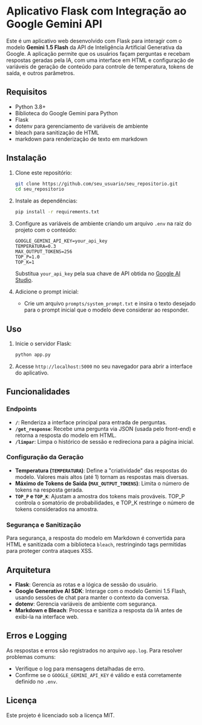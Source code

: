 
# Aplicativo Flask com Integração ao Google Gemini API

Este é um aplicativo web desenvolvido com Flask para interagir com o modelo **Gemini 1.5 Flash** da API de Inteligência Artificial Generativa da Google. A aplicação permite que os usuários façam perguntas e recebam respostas geradas pela IA, com uma interface em HTML e configuração de variáveis de geração de conteúdo para controle de temperatura, tokens de saída, e outros parâmetros.

## Requisitos

- Python 3.8+
- Biblioteca do Google Gemini para Python
- Flask
- dotenv para gerenciamento de variáveis de ambiente
- bleach para sanitização de HTML
- markdown para renderização de texto em markdown

## Instalação

1. Clone este repositório:
   ```bash
   git clone https://github.com/seu_usuario/seu_repositorio.git
   cd seu_repositorio
   ```

2. Instale as dependências:
   ```bash
   pip install -r requirements.txt
   ```

3. Configure as variáveis de ambiente criando um arquivo `.env` na raiz do projeto com o conteúdo:
   ```env
   GOOGLE_GEMINI_API_KEY=your_api_key
   TEMPERATURA=0.3
   MAX_OUTPUT_TOKENS=256
   TOP_P=1.0
   TOP_K=1
   ```

   Substitua `your_api_key` pela sua chave de API obtida no [Google AI Studio](https://aistudio.google.com/).

4. Adicione o prompt inicial:
   - Crie um arquivo `prompts/system_prompt.txt` e insira o texto desejado para o prompt inicial que o modelo deve considerar ao responder.

## Uso

1. Inicie o servidor Flask:
   ```bash
   python app.py
   ```

2. Acesse `http://localhost:5000` no seu navegador para abrir a interface do aplicativo.

## Funcionalidades

### Endpoints

- **`/`**: Renderiza a interface principal para entrada de perguntas.
- **`/get_response`**: Recebe uma pergunta via JSON (usada pelo front-end) e retorna a resposta do modelo em HTML.
- **`/limpar`**: Limpa o histórico de sessão e redireciona para a página inicial.

### Configuração da Geração

- **Temperatura (`TEMPERATURA`)**: Define a "criatividade" das respostas do modelo. Valores mais altos (até 1) tornam as respostas mais diversas.
- **Máximo de Tokens de Saída (`MAX_OUTPUT_TOKENS`)**: Limita o número de tokens na resposta gerada.
- **`TOP_P` e `TOP_K`**: Ajustam a amostra dos tokens mais prováveis. TOP_P controla o somatório de probabilidades, e TOP_K restringe o número de tokens considerados na amostra.

### Segurança e Sanitização

Para segurança, a resposta do modelo em Markdown é convertida para HTML e sanitizada com a biblioteca `bleach`, restringindo tags permitidas para proteger contra ataques XSS.

## Arquitetura

- **Flask**: Gerencia as rotas e a lógica de sessão do usuário.
- **Google Generative AI SDK**: Interage com o modelo Gemini 1.5 Flash, usando sessões de chat para manter o contexto da conversa.
- **dotenv**: Gerencia variáveis de ambiente com segurança.
- **Markdown e Bleach**: Processa e sanitiza a resposta da IA antes de exibi-la na interface web.

## Erros e Logging

As respostas e erros são registrados no arquivo `app.log`. Para resolver problemas comuns:
- Verifique o log para mensagens detalhadas de erro.
- Confirme se o `GOOGLE_GEMINI_API_KEY` é válido e está corretamente definido no `.env`.

## Licença

Este projeto é licenciado sob a licença MIT.
